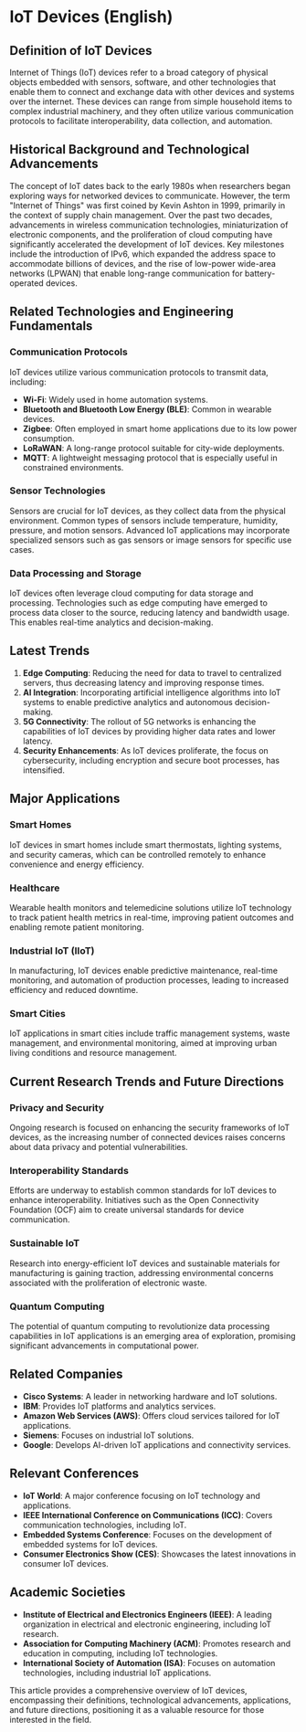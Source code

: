 # IoT Devices (English)

## Definition of IoT Devices

Internet of Things (IoT) devices refer to a broad category of physical objects embedded with sensors, software, and other technologies that enable them to connect and exchange data with other devices and systems over the internet. These devices can range from simple household items to complex industrial machinery, and they often utilize various communication protocols to facilitate interoperability, data collection, and automation.

## Historical Background and Technological Advancements

The concept of IoT dates back to the early 1980s when researchers began exploring ways for networked devices to communicate. However, the term "Internet of Things" was first coined by Kevin Ashton in 1999, primarily in the context of supply chain management. Over the past two decades, advancements in wireless communication technologies, miniaturization of electronic components, and the proliferation of cloud computing have significantly accelerated the development of IoT devices. Key milestones include the introduction of IPv6, which expanded the address space to accommodate billions of devices, and the rise of low-power wide-area networks (LPWAN) that enable long-range communication for battery-operated devices.

## Related Technologies and Engineering Fundamentals

### Communication Protocols

IoT devices utilize various communication protocols to transmit data, including:

- **Wi-Fi**: Widely used in home automation systems.
- **Bluetooth and Bluetooth Low Energy (BLE)**: Common in wearable devices.
- **Zigbee**: Often employed in smart home applications due to its low power consumption.
- **LoRaWAN**: A long-range protocol suitable for city-wide deployments.
- **MQTT**: A lightweight messaging protocol that is especially useful in constrained environments.

### Sensor Technologies

Sensors are crucial for IoT devices, as they collect data from the physical environment. Common types of sensors include temperature, humidity, pressure, and motion sensors. Advanced IoT applications may incorporate specialized sensors such as gas sensors or image sensors for specific use cases.

### Data Processing and Storage

IoT devices often leverage cloud computing for data storage and processing. Technologies such as edge computing have emerged to process data closer to the source, reducing latency and bandwidth usage. This enables real-time analytics and decision-making.

## Latest Trends

1. **Edge Computing**: Reducing the need for data to travel to centralized servers, thus decreasing latency and improving response times.
2. **AI Integration**: Incorporating artificial intelligence algorithms into IoT systems to enable predictive analytics and autonomous decision-making.
3. **5G Connectivity**: The rollout of 5G networks is enhancing the capabilities of IoT devices by providing higher data rates and lower latency.
4. **Security Enhancements**: As IoT devices proliferate, the focus on cybersecurity, including encryption and secure boot processes, has intensified.

## Major Applications

### Smart Homes

IoT devices in smart homes include smart thermostats, lighting systems, and security cameras, which can be controlled remotely to enhance convenience and energy efficiency.

### Healthcare

Wearable health monitors and telemedicine solutions utilize IoT technology to track patient health metrics in real-time, improving patient outcomes and enabling remote patient monitoring.

### Industrial IoT (IIoT)

In manufacturing, IoT devices enable predictive maintenance, real-time monitoring, and automation of production processes, leading to increased efficiency and reduced downtime.

### Smart Cities

IoT applications in smart cities include traffic management systems, waste management, and environmental monitoring, aimed at improving urban living conditions and resource management.

## Current Research Trends and Future Directions

### Privacy and Security

Ongoing research is focused on enhancing the security frameworks of IoT devices, as the increasing number of connected devices raises concerns about data privacy and potential vulnerabilities.

### Interoperability Standards

Efforts are underway to establish common standards for IoT devices to enhance interoperability. Initiatives such as the Open Connectivity Foundation (OCF) aim to create universal standards for device communication.

### Sustainable IoT

Research into energy-efficient IoT devices and sustainable materials for manufacturing is gaining traction, addressing environmental concerns associated with the proliferation of electronic waste.

### Quantum Computing

The potential of quantum computing to revolutionize data processing capabilities in IoT applications is an emerging area of exploration, promising significant advancements in computational power.

## Related Companies

- **Cisco Systems**: A leader in networking hardware and IoT solutions.
- **IBM**: Provides IoT platforms and analytics services.
- **Amazon Web Services (AWS)**: Offers cloud services tailored for IoT applications.
- **Siemens**: Focuses on industrial IoT solutions.
- **Google**: Develops AI-driven IoT applications and connectivity services.

## Relevant Conferences

- **IoT World**: A major conference focusing on IoT technology and applications.
- **IEEE International Conference on Communications (ICC)**: Covers communication technologies, including IoT.
- **Embedded Systems Conference**: Focuses on the development of embedded systems for IoT devices.
- **Consumer Electronics Show (CES)**: Showcases the latest innovations in consumer IoT devices.

## Academic Societies

- **Institute of Electrical and Electronics Engineers (IEEE)**: A leading organization in electrical and electronic engineering, including IoT research.
- **Association for Computing Machinery (ACM)**: Promotes research and education in computing, including IoT technologies.
- **International Society of Automation (ISA)**: Focuses on automation technologies, including industrial IoT applications.

This article provides a comprehensive overview of IoT devices, encompassing their definitions, technological advancements, applications, and future directions, positioning it as a valuable resource for those interested in the field.